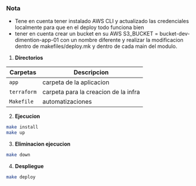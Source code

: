 ### Nota
* Tene en cuenta  tener instalado AWS CLI y actualizado las credenciales localmente para que en el deploy todo funciona bien
* tener en cuenta crear un bucket en su AWS S3_BUCKET = bucket-dev-dimention-app-01 con un nombre diferente y realizar la modificacion dentro de makefiles/deploy.mk y dentro de cada main del modulo.

1. **Directorios**

| Carpetas | Descripcion |
| ---------- | --------- |
| `app` | carpeta de la aplicacion |
| `terraform` | carpeta para la creacion de la infra |
| `Makefile` | automatizaciones |

2. **Ejecucion**

```bash
make install
make up
```
3. **Eliminacion ejecucion**
```bash
make down
```

4. **Despliegue**
```bash
make deploy
```